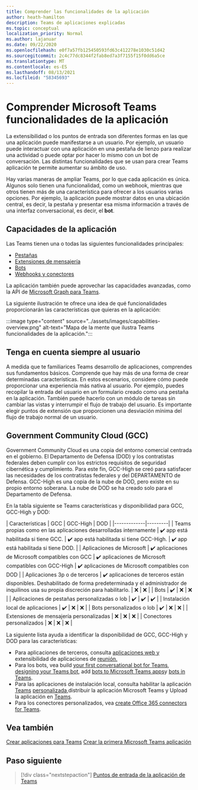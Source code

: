 ```yaml
---
title: Comprender las funcionalidades de la aplicación
author: heath-hamilton
description: Teams de aplicaciones explicadas
ms.topic: conceptual
localization_priority: Normal
ms.author: lajanuar
ms.date: 09/22/2020
ms.openlocfilehash: e0f7a57fb125450593fd63c412278e1030c51d42
ms.sourcegitcommit: 2c4c77dc8344f2fab8ed7a3f7155f15f0dd6a5ce
ms.translationtype: MT
ms.contentlocale: es-ES
ms.lasthandoff: 08/13/2021
ms.locfileid: "58345693"
---
```

# <a name="understand-microsoft-teams-app-capabilities"></a>Comprender Microsoft Teams funcionalidades de la aplicación

La extensibilidad o los puntos de entrada son diferentes formas en las que una aplicación puede manifestarse a un usuario. Por ejemplo, un usuario puede interactuar con una aplicación en una pestaña de lienzo para realizar una actividad o puede optar por hacer lo mismo con un bot de conversación. Las distintas funcionalidades que se usan para crear Teams aplicación te permite aumentar su ámbito de uso.

Hay varias maneras de ampliar Teams, por lo que cada aplicación es única. Algunos solo tienen una funcionalidad, como un webhook, mientras que otros tienen más de una característica para ofrecer a los usuarios varias opciones. Por ejemplo, la aplicación puede mostrar datos en  una ubicación central, es decir, la pestaña y presentar esa misma información a través de una interfaz conversacional, es decir, el **bot**.

## <a name="app-capabilities"></a>Capacidades de la aplicación

Las Teams tienen una o todas las siguientes funcionalidades principales:

* [Pestañas](../tabs/what-are-tabs.md)
* [Extensiones de mensajería](../messaging-extensions/what-are-messaging-extensions.md)
* [Bots](../bots/what-are-bots.md)
* [Webhooks y conectores](../webhooks-and-connectors/what-are-webhooks-and-connectors.md)

La aplicación también puede aprovechar las capacidades avanzadas, como la API de [Microsoft Graph para Teams](/graph/teams-concept-overview).

La siguiente ilustración te ofrece una idea de qué funcionalidades proporcionarán las características que quieras en la aplicación:

:::image type="content" source="../assets/images/capabilities-overview.png" alt-text="Mapa de la mente que ilustra Teams funcionalidades de la aplicación.":::

## <a name="always-consider-your-user"></a>Tenga en cuenta siempre al usuario

A medida que te familiarices Teams desarrollo de aplicaciones, comprendes sus fundamentos básicos. Comprende que hay más de una forma de crear determinadas características. En estos escenarios, considere cómo puede proporcionar una experiencia más nativa al usuario.
Por ejemplo, puedes recopilar la entrada del usuario en un formulario creado como una pestaña en la aplicación. También puede hacerlo con un módulo de tareas sin cambiar las vistas y interrumpir el flujo de trabajo del usuario. Es importante elegir puntos de extensión que proporcionen una desviación mínima del flujo de trabajo normal de un usuario.

## <a name="government-community-cloud-gcc"></a>Government Community Cloud (GCC)

Government Community Cloud es una copia del entorno comercial centrada en el gobierno. El Departamento de Defensa (DOD) y los contratistas federales deben cumplir con los estrictos requisitos de seguridad cibernética y cumplimiento. Para este fin, GCC-High se creó para satisfacer las necesidades de los contratistas federales y del DEPARTAMENTO de Defensa. GCC-High es una copia de la nube de DOD, pero existe en su propio entorno soberana. La nube de DOD se ha creado solo para el Departamento de Defensa.

En la tabla siguiente se Teams características y disponibilidad para GCC, GCC-High y DOD:

| Características   | GCC | GCC-High | DOD |
|-------------|---------|
| Teams propias como en las aplicaciones desarrolladas internamente | ✔️ app está habilitada si tiene GCC. | ✔️ app está habilitada si tiene GCC-High. | ✔️ app está habilitada si tiene DOD. |
| Aplicaciones de Microsoft | ✔️ aplicaciones de Microsoft compatibles con GCC | ✔️ aplicaciones de Microsoft compatibles con GCC-High | ✔️ aplicaciones de Microsoft compatibles con DOD |
| Aplicaciones 3p o de terceros | ✔️ aplicaciones de terceros están disponibles. Deshabilitado de forma predeterminada y el administrador de inquilinos usa su propia discreción para habilitarlo. | ❌ | ❌ |
| Bots | ✔️ | ❌ | ❌ |
| Aplicaciones de pestañas personalizadas o lob |  ✔️ | ✔️ | ✔️ |
| Instalación local de aplicaciones | ✔️ | ❌ | ❌ |
| Bots personalizados o lob | ✔️ | ❌ | ❌ |
| Extensiones de mensajería personalizadas | ❌ | ❌ | ❌ |
| Conectores personalizados | ❌ | ❌ | ❌ |

La siguiente lista ayuda a identificar la disponibilidad de GCC, GCC-High y DOD para las características:

* Para aplicaciones de terceros, consulta [aplicaciones web y](../samples/integrating-web-apps.md) extensibilidad de aplicaciones de [reunión.](../apps-in-teams-meetings/meeting-app-extensibility.md)
* Para los bots, vea build [your first conversational bot for Teams](../get-started/first-app-bot.md), [designing your Teams bot](../bots/design/bots.md), add [bots to Microsoft Teams apps](../resources/bot-v3/bots-overview.md)y [bots in Teams](../bots/what-are-bots.md).
* Para las aplicaciones de instalación local, consulta habilitar la aplicación [Teams](../concepts/design/enable-app-customization.md) [personalizada,](../concepts/deploy-and-publish/apps-publish-overview.md)distribuir la aplicación Microsoft Teams y Upload la aplicación en [Teams](../concepts/deploy-and-publish/apps-upload.md).
* Para los conectores personalizados, vea [create Office 365 connectors for Teams](../webhooks-and-connectors/how-to/connectors-creating.md).

## <a name="see-also"></a>Vea también

[Crear aplicaciones para Teams](../overview.md) 
 [Crear la primera Microsoft Teams aplicación](../build-your-first-app/build-first-app-overview.md)

## <a name="next-step"></a>Paso siguiente

> [!div class="nextstepaction"]
> [Puntos de entrada de la aplicación de Teams](../concepts/extensibility-points.md)
